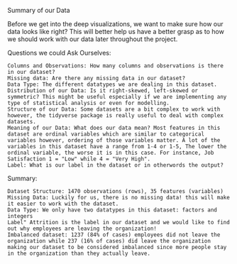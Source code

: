  Summary of our Data

Before we get into the deep visualizations, we want to make sure how our data looks like right? This will better help us have a better grasp as to how we should work with our data later throughout the project.

Questions we could Ask Ourselves:

    Columns and Observations: How many columns and observations is there in our dataset?
    Missing data: Are there any missing data in our dataset?
    Data Type: The different datatypes we are dealing in this dataset.
    Distribution of our Data: Is it right-skewed, left-skewed or symmetric? This might be useful especially if we are implementing any type of statistical analysis or even for modelling.
    Structure of our Data: Some datasets are a bit complex to work with however, the tidyverse package is really useful to deal with complex datasets.
    Meaning of our Data: What does our data mean? Most features in this dataset are ordinal variables which are similar to categorical variables however, ordering of those variables matter. A lot of the variables in this dataset have a range from 1-4 or 1-5, The lower the ordinal variable, the worse it is in this case. For instance, Job Satisfaction 1 = "Low" while 4 = "Very High".
    Label: What is our label in the dataset or in otherwords the output?


Summary:

    Dataset Structure: 1470 observations (rows), 35 features (variables)
    Missing Data: Luckily for us, there is no missing data! this will make it easier to work with the dataset.
    Data Type: We only have two datatypes in this dataset: factors and integers
    Label" Attrition is the label in our dataset and we would like to find out why employees are leaving the organization!
    Imbalanced dataset: 1237 (84% of cases) employees did not leave the organization while 237 (16% of cases) did leave the organization making our dataset to be considered imbalanced since more people stay in the organization than they actually leave.
